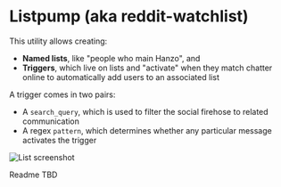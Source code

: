 # Listpump (aka reddit-watchlist)

This utility allows creating:

* **Named lists**, like "people who main Hanzo", and
* **Triggers**, which live on lists and "activate" when they match chatter online to automatically add users to an associated list

A trigger comes in two pairs:

* A `search_query`, which is used to filter the social firehose to related communication
* A regex `pattern`, which determines whether any particular message activates the trigger

![List screenshot](http://i.imgur.com/MFUKJWr.png)

Readme TBD
